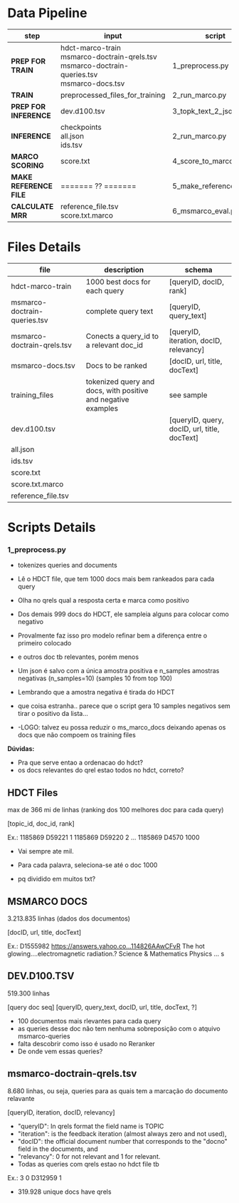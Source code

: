 # Data Pipeline

step                   | input                              | script              |  output
-----------------------|------------------------------------|---------------------|-----------------------
**PREP FOR TRAIN**     | hdct-marco-train<br>msmarco-doctrain-qrels.tsv<br>msmarco-doctrain-queries.tsv<br>msmarco-docs.tsv | 1_preprocess.py | preprocessed_files_for_training
**TRAIN**              | preprocessed_files_for_training    | 2_run_marco.py         | chekpoints
**PREP FOR INFERENCE** | dev.d100.tsv                       | 3_topk_text_2_json.py    | all.json<br>ids.tsv
**INFERENCE**          | checkpoints<br>all.json<br>ids.tsv | 2_run_marco.py         | score.txt 
**MARCO SCORING**      | score.txt                          | 4_score_to_marco.py      | score.txt.marco
**MAKE REFERENCE FILE**| ======= ?? =======                 | 5_make_reference_file.py | reference_file.tsv  
**CALCULATE MRR**      |reference_file.tsv<br>score.txt.marco| 6_msmarco_eval.py    | **MRR on screen** 

# Files Details

file | description | schema
---|---|---
hdct-marco-train | 1000 best docs for each query | [queryID, docID, rank]
msmarco-doctrain-queries.tsv | complete query text | [queryID, query_text]
msmarco-doctrain-qrels.tsv | Conects a query_id to a relevant doc_id | [queryID, iteration, docID, relevancy]
msmarco-docs.tsv | Docs to be ranked | [docID, url, title, docText]
training_files | tokenized query and docs, with positive and negative examples |  see sample
dev.d100.tsv | | [queryID, query, docID, url, title, docText] 
all.json | 
ids.tsv |
score.txt |
score.txt.marco | 
reference_file.tsv | 

# Scripts Details

### 1_preprocess.py
* tokenizes queries and documents  
* Lê o HDCT file, que tem 1000 docs mais bem rankeados para cada query
* Olha no qrels qual a resposta certa e marca como positivo
* Dos demais 999 docs do HDCT, ele sampleia alguns para colocar como negativo
* Provalmente faz isso pro modelo refinar bem a diferença entre o primeiro colocado 
* e outros doc tb relevantes, porém menos
* Um json é salvo com a única amostra positiva e n_samples amostras negativas (n_samples=10) (samples 10 from top 100)
* Lembrando que a amostra negativa é tirada do HDCT
* que coisa estranha.. parece que o script gera 10 samples negativos sem tirar o positivo da lista...

* -LOGO: talvez eu possa reduzir o ms_marco_docs deixando apenas os docs que não compoem os training files

**Dúvidas:**
* Pra que serve entao a ordenacao do hdct?
* os docs relevantes do qrel estao todos no hdct, correto?






HDCT Files
---------------------------------
max de 366 mi de linhas
(ranking dos 100 melhores doc para cada query)

[topic_id, doc_id, rank]

Ex.:
1185869	D59221	1
1185869	D59220	2
...
1185869	D4570	1000

* Vai sempre ate mil.
* Para cada palavra, seleciona-se até o doc 1000

* pq dividido em muitos txt?


MSMARCO DOCS
----------------------------------
3.213.835 linhas
(dados dos documentos)

[docID, url, title, docText]

Ex.:
D1555982	https://answers.yahoo.co...114826AAwCFvR	The hot glowing....electromagnetic radiation.?	Science & Mathematics Physics ... s


DEV.D100.TSV
---------------------------------
519.300 linhas

[query doc seq]
[queryID, query_text, docID, url, title, docText, ?]

* 100 documentos mais rlevantes para cada query
* as queries desse doc não tem nenhuma sobreposição com o atquivo msmarco-queries
* falta descobrir como isso é usado no Reranker
* De onde vem essas queries?


msmarco-doctrain-qrels.tsv
------------------------------
8.680 linhas, ou seja, queries para as quais tem a marcação do documento relavante

[queryID, iteration, docID, relevancy]

* "queryID": In qrels format the field name is TOPIC
* "iteration": is the feedback iteration (almost always zero and not used),
* "docID": the official document number that corresponds to the "docno" field in the documents, and
* "relevancy": 0 for not relevant and 1 for relevant.
* Todas as queries com qrels estao no hdct file tb

Ex.:
3 0 D312959 1

* 319.928 unique docs have qrels